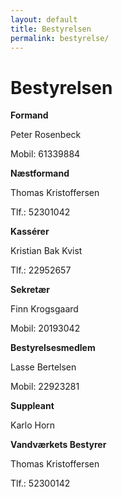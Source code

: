 ```yaml
---
layout: default
title: Bestyrelsen
permalink: bestyrelse/
---
```


# Bestyrelsen

**Formand**
<p class="h-card">
  <span class="p-name">Peter Rosenbeck</span>
</p>  
Mobil: 61339884

**Næstformand**

<p class="h-card">
  <span class="p-name">Thomas Kristoffersen</span><br />
</p>  
Tlf.: 52301042

**Kassérer**

<p class="h-card">
  <span class="p-name">Kristian Bak Kvist</span><br />
</p>  

Tlf.: 22952657

**Sekretær**

<p class="h-card">
  <span class="p-name">Finn Krogsgaard</span>
</p>  

Mobil: 20193042

**Bestyrelsesmedlem**

<p class="h-card">
  <span class="p-name">Lasse Bertelsen</span>
</p>  

Mobil: 22923281

**Suppleant**

<p class="h-card">
  <span class="p-name">Karlo Horn</span>
</p>  

**Vandværkets Bestyrer**

<p class="h-card">
  <span class="p-name">Thomas Kristoffersen</span><br />
</p>  

Tlf.: 52300142

